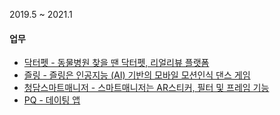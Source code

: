 2019.5 ~ 2021.1

#### 업무
* [닥터펫 - 동물병원 찾을 땐 닥터펫, 리얼리뷰 플랫폼](/projects/app/drpet.html)
* [즐링 - 즐링은 인공지능 (AI) 기반의 모바일 모션인식 댄스 게임](/projects/app/zling.html)
* [청담스마트매니저 - 스마트매니저는 AR스티커, 필터 및 프레임 기능](/projects/app/smartmanager.html)
* [PQ - 데이팅 앱](/projects/app/pq.html)